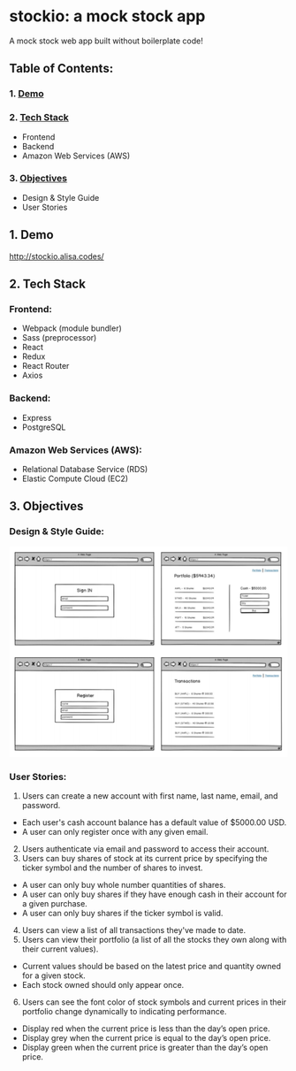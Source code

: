 # stockio: a mock stock app
A mock stock web app built without boilerplate code!

## Table of Contents:
### 1. [Demo](https://github.com/chanalisa/stockio#1-demo-1)
### 2. [Tech Stack](https://github.com/chanalisa/stockio#2-tech-stack-1)
  - Frontend
  - Backend
  - Amazon Web Services (AWS)
### 3. [Objectives](https://github.com/chanalisa/stockio#3-objectives-1)
  - Design & Style Guide
  - User Stories

## 1. Demo
http://stockio.alisa.codes/

## 2. Tech Stack
### Frontend:
- Webpack (module bundler)
- Sass (preprocessor)
- React
- Redux
- React Router
- Axios
### Backend:
- Express
- PostgreSQL
### Amazon Web Services (AWS):
- Relational Database Service (RDS)
- Elastic Compute Cloud (EC2)

## 3. Objectives
### Design & Style Guide:
![Image of Design & Style Guide for Stockio](https://github.com/chanalisa/stockio/blob/master/public/design-style-guide.png)

### User Stories:
1. Users can create a new account with first name, last name, email, and password.
- Each user's cash account balance has a default value of $5000.00 USD.
- A user can only register once with any given email.
2. Users authenticate via email and password to access their account.
3. Users can buy shares of stock at its current price by specifying the ticker symbol and the number of shares to invest.
- A user can only buy whole number quantities of shares.
- A user can only buy shares if they have enough cash in their account for a given purchase.
- A user can only buy shares if the ticker symbol is valid.
4. Users can view a list of all transactions they've made to date.
5. Users can view their portfolio (a list of all the stocks they own along with their current values).
- Current values should be based on the latest price and quantity owned for a given stock.
- Each stock owned should only appear once.
6. Users can see the font color of stock symbols and current prices in their portfolio change dynamically to indicating performance.
- Display red when the current price is less than the day’s open price.
- Display grey when the current price is equal to the day’s open price.
- Display green when the current price is greater than the day’s open price.
